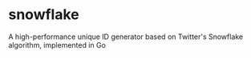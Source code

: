 # snowflake
A high-performance unique ID generator based on Twitter's Snowflake algorithm, implemented in Go

